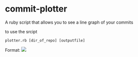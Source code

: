 # commit-plotter

A ruby script that allows you to see a line graph of your commits 

to use the srcipt 

```plotter.rb [dir_of_repo] [outputfile] ```

Format: ![](repo.png)
